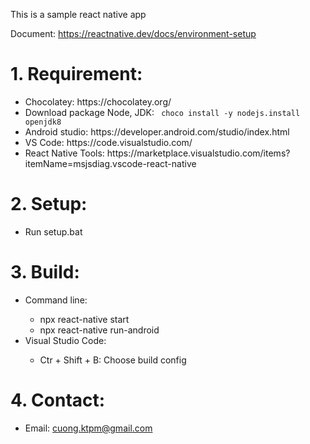 This is a sample react native app

Document:	https://reactnative.dev/docs/environment-setup		

<h1>1. Requirement:</h1>
<ul>
	<li>Chocolatey:			https://chocolatey.org/</li>					
	<li>Download package Node, JDK:		<code> choco install -y nodejs.install openjdk8</code></li>					
	<li>Android studio:		https://developer.android.com/studio/index.html</li>					
	<li>VS Code:			https://code.visualstudio.com/</li>					
	<li>React Native Tools:		https://marketplace.visualstudio.com/items?itemName=msjsdiag.vscode-react-native</li>
</ul>
<h1>2. Setup:</h1>
<ul>
	<li>Run setup.bat</li>
</ul>
<h1>3. Build:</h1>
<ul>
<li>Command line: </li>
	<ul>
		<li>npx react-native start</li>
		<li>npx react-native run-android</li>
	</ul>
	<li>Visual Studio Code:</li>
	<ul>
		<li>Ctr + Shift + B: Choose build config</li>
	</ul>
</ul>
<h1>4. Contact:</h1>
<ul>
	<li>Email: <a href="mailto:cuong.ktpm@gmail.com">cuong.ktpm@gmail.com</a></li>
</ul>
		


				
